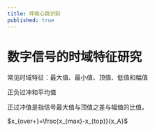 ```yaml
---
title: 呼吸心跳识别
published: true
---
```


# 数字信号的时域特征研究

常见时域特征：最大值、最小值、顶值、低值和幅值

正负过冲和平均值

正过冲值是指信号最大值与顶值之差与幅值的比值。

$x_{over+}=\frac{x_{max}-x_{top}}{x_A}$
